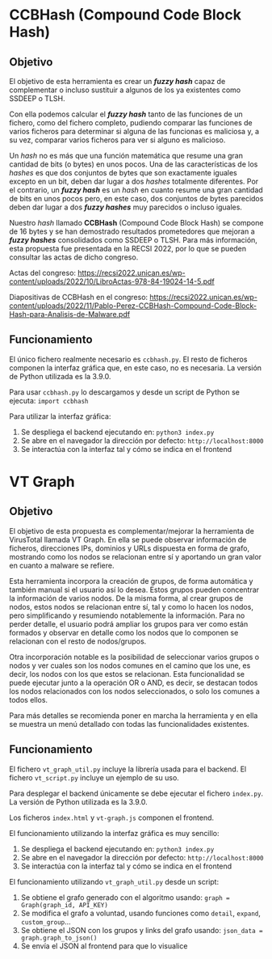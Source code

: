 # CCBHash (Compound Code Block Hash)

## Objetivo

El objetivo de esta herramienta es crear un ***fuzzy hash*** capaz de complementar o incluso sustituir a algunos de los ya existentes como SSDEEP o TLSH.

Con ella podemos calcular el ***fuzzy hash*** tanto de las funciones de un fichero, como del fichero completo, pudiendo comparar las funciones de varios ficheros para determinar si alguna de las funcionas es maliciosa y, a su vez, comparar varios ficheros para ver si alguno es malicioso.

Un *hash* no es más que una función matemática que resume una gran cantidad de bits (o bytes) en unos pocos. Una de las características de los *hashes* es que dos conjuntos de bytes que son exactamente iguales excepto en un bit, deben dar lugar a dos *hashes* totalmente diferentes. Por el contrario, un ***fuzzy hash*** es un *hash* en cuanto resume una gran cantidad de bits en unos pocos pero, en este caso, dos conjuntos de bytes parecidos deben dar lugar a dos ***fuzzy hashes*** muy parecidos o incluso iguales.

Nuestro *hash* llamado **CCBHash** (Compound Code Block Hash) se compone de 16 bytes y se han demostrado resultados prometedores que mejoran a ***fuzzy hashes*** consolidados como SSDEEP o TLSH. Para más información, esta propuesta fue presentada en la RECSI 2022, por lo que se pueden consultar las actas de dicho congreso.

Actas del congreso: https://recsi2022.unican.es/wp-content/uploads/2022/10/LibroActas-978-84-19024-14-5.pdf

Diapositivas de CCBHash en el congreso: https://recsi2022.unican.es/wp-content/uploads/2022/11/Pablo-Perez-CCBHash-Compound-Code-Block-Hash-para-Analisis-de-Malware.pdf

## Funcionamiento

El único fichero realmente necesario es `ccbhash.py`.
El resto de ficheros componen la interfaz gráfica que, en este caso, no es necesaria.
La versión de Python utilizada es la 3.9.0.

Para usar `ccbhash.py` lo descargamos y desde un script de Python se ejecuta: `import ccbhash`

Para utilizar la interfaz gráfica:
1. Se despliega el backend ejecutando en: `python3 index.py`
2. Se abre en el navegador la dirección por defecto: `http://localhost:8000`
3. Se interactúa con la interfaz tal y cómo se indica en el frontend


# VT Graph

## Objetivo

El objetivo de esta propuesta es complementar/mejorar la herramienta de VirusTotal llamada VT Graph. En ella se puede observar información de ficheros, direcciones IPs, dominios y URLs dispuesta en forma de grafo, mostrando como los nodos se relacionan entre sí y aportando un gran valor en cuanto a malware se refiere.

Esta herramienta incorpora la creación de grupos, de forma automática y también manual si el usuario así lo desea. Estos grupos pueden concentrar la información de varios nodos. De la misma forma, al crear grupos de nodos, estos nodos se relacionan entre sí, tal y como lo hacen los nodos, pero simplificando y resumiendo notablemente la información. Para no perder detalle, el usuario podrá ampliar los grupos para ver como están formados y observar en detalle como los nodos que lo componen se relacionan con el resto de nodos/grupos.

Otra incorporación notable es la posibilidad de seleccionar varios grupos o nodos y ver cuales son los nodos comunes en el camino que los une, es decir, los nodos con los que estos se relacionan. Esta funcionalidad se puede ejecutar junto a la operación OR o AND, es decir, se destacan todos los nodos relacionados con los nodos seleccionados, o solo los comunes a todos ellos.

Para más detalles se recomienda poner en marcha la herramienta y en ella se muestra un menú detallado con todas las funcionalidades existentes.

## Funcionamiento

El fichero `vt_graph_util.py` incluye la librería usada para el backend. 
El fichero `vt_script.py` incluye un ejemplo de su uso.

Para desplegar el backend únicamente se debe ejecutar el fichero `index.py`.
La versión de Python utilizada es la 3.9.0.

Los ficheros `index.html` y `vt-graph.js` componen el frontend.

El funcionamiento utilizando la interfaz gráfica es muy sencillo:
1. Se despliega el backend ejecutando en: `python3 index.py`
2. Se abre en el navegador la dirección por defecto: `http://localhost:8000`
3. Se interactúa con la interfaz tal y cómo se indica en el frontend

El funcionamiento utilizando `vt_graph_util.py` desde un script:
1. Se obtiene el grafo generado con el algoritmo usando: `graph = Graph(graph_id, API_KEY)`
2. Se modifica el grafo a voluntad, usando funciones como `detail`, `expand`, `custom_group`...
3. Se obtiene el JSON con los grupos y links del grafo usando: `json_data = graph.graph_to_json()`
4. Se envía el JSON al frontend para que lo visualice
